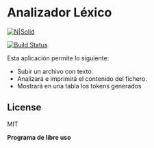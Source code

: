 # Analizador Léxico

[![N|Solid]( https://brand.heroku.com/static/media/heroku-logotype-horizontal.81c49462.svg)](https://www.heroku.com/home)

[![Build Status](https://travis-ci.org/joemccann/dillinger.svg?branch=master)](https://github.com/lpachecob/AnalizadorLexico)

Esta aplicación permite lo siguiente:

- Subir un archivo con texto.
- Analizará e imprimirá el contenido del fichero.
- Mostrará en una tabla los tokens generados

License
----

MIT


**Programa de libre uso**
